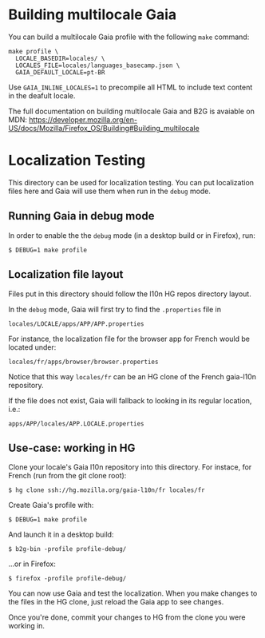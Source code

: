 Building multilocale Gaia
=========================

You can build a multilocale Gaia profile with the following `make` command:

    make profile \
      LOCALE_BASEDIR=locales/ \
      LOCALES_FILE=locales/languages_basecamp.json \
      GAIA_DEFAULT_LOCALE=pt-BR

Use `GAIA_INLINE_LOCALES=1` to precompile all HTML to include text content in 
the deafult locale.

The full documentation on building multilocale Gaia and B2G is avaiable on MDN: https://developer.mozilla.org/en-US/docs/Mozilla/Firefox_OS/Building#Building_multilocale


Localization Testing
====================

This directory can be used for localization testing.  You can put localization 
files here and Gaia will use them when run in the `debug` mode.

Running Gaia in debug mode
--------------------------

In order to enable the the `debug` mode (in a desktop build or in Firefox), 
run:

    $ DEBUG=1 make profile

Localization file layout
------------------------

Files put in this directory should follow the l10n HG repos directory layout.  

In the `debug` mode, Gaia will first try to find the `.properties` file in 

    locales/LOCALE/apps/APP/APP.properties

For instance, the localization file for the browser app for French would be 
located under:

    locales/fr/apps/browser/browser.properties

Notice that this way `locales/fr` can be an HG clone of the French gaia-l10n 
repository.

If the file does not exist, Gaia will fallback to looking in its regular 
location, i.e.:

    apps/APP/locales/APP.LOCALE.properties

Use-case: working in HG
-----------------------

Clone your locale's Gaia l10n repository into this directory.  For instace, for 
French (run from the git clone root):

    $ hg clone ssh://hg.mozilla.org/gaia-l10n/fr locales/fr

Create Gaia's profile with:

    $ DEBUG=1 make profile

And launch it in a desktop build:

    $ b2g-bin -profile profile-debug/

...or in Firefox:

    $ firefox -profile profile-debug/

You can now use Gaia and test the localization.  When you make changes to the 
files in the HG clone, just reload the Gaia app to see changes.

Once you're done, commit your changes to HG from the clone you were working in.
